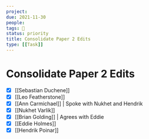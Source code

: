 ```yaml
---
project:
due: 2021-11-30
people:
tags: 🧨
status: priority
title: Consolidate Paper 2 Edits
type: [[Task]]
---
```


# Consolidate Paper 2 Edits

- [x] [[Sebastian Duchene]]
- [x] [[Leo Featherstone]]
- [x] [[Ann Carmichael]] | Spoke with Nukhet and Hendrik
- [x] [[Nukhet Varlik]]
- [x] [[Brian Golding]] | Agrees with Eddie
- [x] [[Eddie Holmes]]
- [x] [[Hendrik Poinar]]